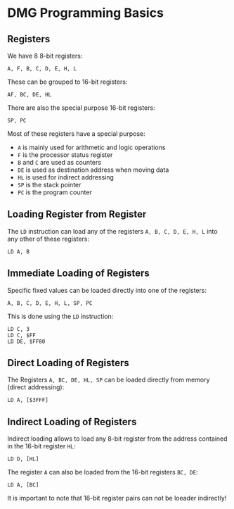 # DMG Programming Basics

## Registers

We have 8 8-bit registers:

`A, F, B, C, D, E, H, L`

These can be grouped to 16-bit registers:

`AF, BC, DE, HL`

There are also the special purpose 16-bit registers:

`SP, PC`

Most of these registers have a special purpose:

* `A` is mainly used for arithmetic and logic operations
* `F` is the processor status register
* `B` and `C` are used as counters
* `DE` is used as destination address when moving data
* `HL` is used for indirect addressing
* `SP` is the stack pointer
* `PC` is the program counter

## Loading Register from Register

The `LD` instruction can load any of the registers `A, B, C, D, E, H, L`
into any other of these registers:

```assembly
LD A, B
```

## Immediate Loading of Registers

Specific fixed values can be loaded directly into one of the registers:

`A, B, C, D, E, H, L, SP, PC`

This is done using the `LD` instruction:

```assembly
LD C, 3
LD C, $FF
LD DE, $FF80
```

## Direct Loading of Registers

The Registers `A, BC, DE, HL, SP` can be loaded directly from memory (direct addressing):

```assembly
LD A, [$3FFF]
```

## Indirect Loading of Registers

Indirect loading allows to load any 8-bit register from the address contained in the 16-bit register `HL`:

```assembly
LD D, [HL]
```

The register `A` can also be loaded from the 16-bit registers `BC, DE`:

```assembly
LD A, [BC]
```

It is important to note that 16-bit register pairs can not be loeader indirectly!